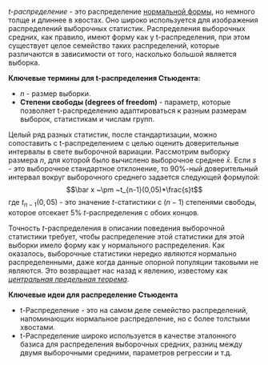 *t-распределение* - это распределение [нормальной формы](Практическая%20статистика/Распределение%20данных%20и%20распределение%20выборок/Нормальное%20распределение), но немного толще и длиннее в хвостах. Оно широко используется для изображения распределений выборочных статистик. Распределения выборочных средних, как правило, имеют форму как у t-распределения, при этом существует целое семейство таких распределений, которые различаются в зависимости от того, насколько большой является выборка.

**Ключевые термины для t-распределения Стьюдента:**

* $n$ - размер выборки.
* **Степени свободы (degrees of freedom)** - параметр, которые позволяет t-распределению адаптироваться к разным размерам выборок, статистикам и числам групп.

Целый ряд разных статистик, после стандартизации, можно сопоставить с t-распределением с целью оценить доверительные интервалы в свете выборочной вариации. Рассмотрим выборку размера $n$, для которой было вычислено выборочное среднее $\bar x$. Если $s$ - это выборочное стандартное отклонение, то 90%-ный доверительный интервал вокруг выборочного среднего задается следующей формулой:
$$\bar x ~\pm ~t_{n-1}(0,05)*\frac{s}t$$
где $t_{n-1}(0,05)$ - это значение $t$-статистики с $(n-1)$ степенями свободы, которое отсекает 5% $t$-распределения с обоих концов.

Точность $t$-распределения в описании поведения выборочной статистики требует, чтобы распределение этой статистики для этой выборки имело форму как у нормального распределения. Как оказалось, выборочные статистики нередко *являются* нормально распределенными, даже когда данные опорной популяции таковыми не являются. Это возвращает нас назад к явлению, известому как [*центральная предельная теорема*](Практическая%20статистика/Распределение%20данных%20и%20распределение%20выборок/Выборочное%20распределение%20статистической%20величины).

**Ключевые идеи для распределение Стьюдента**

* t-Распределение  - это на самом деле семейство распределений, напоминающих нормальное распределение, но с более толстыми хвостами.
* t-Распределение широко используется в качестве эталонного базиса для распределения выборочных средних, разниц между двумя выборочными средними, параметров регрессии и т.д.